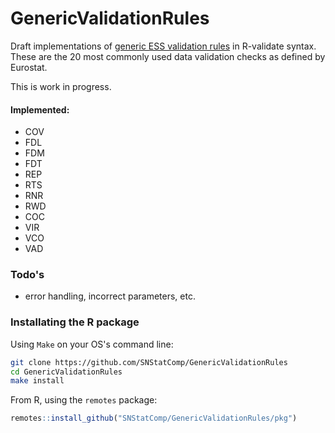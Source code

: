 # GenericValidationRules

Draft implementations of [generic ESS validation
rules](pkg/inst/doc/20180202_maintypes.pdf) in R-validate syntax.  These are
the 20 most commonly used data validation checks as defined by Eurostat.


This is work in progress.




#### Implemented:

- COV 
- FDL 
- FDM 
- FDT
- REP
- RTS
- RNR
- RWD
- COC
- VIR
- VCO
- VAD

### Todo's
- error handling, incorrect parameters, etc.



### Installating the R package

Using `Make` on your OS's command line:

```bash
git clone https://github.com/SNStatComp/GenericValidationRules
cd GenericValidationRules
make install
```

From R, using the `remotes` package:

```r
remotes::install_github("SNStatComp/GenericValidationRules/pkg")
```

